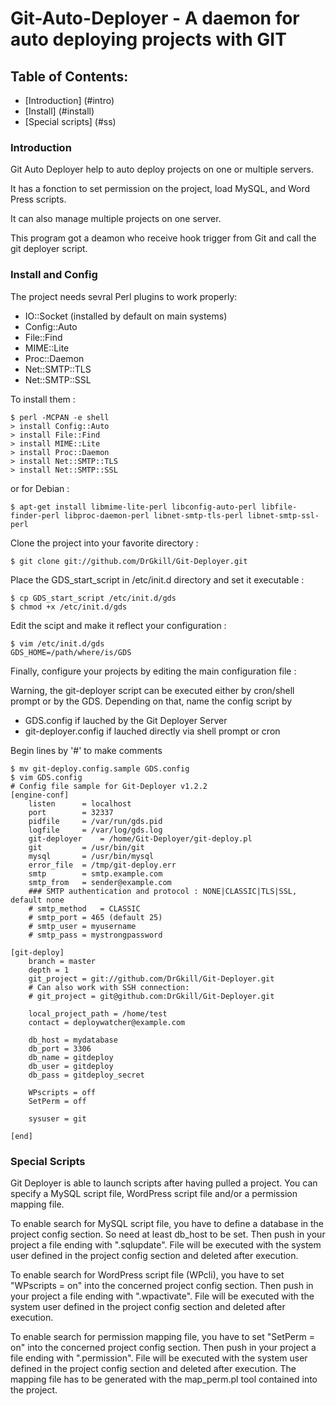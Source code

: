 Git-Auto-Deployer - A daemon for auto deploying projects with GIT
=================================================================

Table of Contents:
------------------

* [Introduction] (#intro)
* [Install] (#install)
* [Special scripts] (#ss)


<a name="intro"></a>
### Introduction
Git Auto Deployer help to auto deploy projects on one or multiple servers. 

It has a fonction to set permission on the project, load MySQL, and Word Press scripts. 

It can also manage multiple projects on one server.

This program got a deamon who receive hook trigger from Git and call the git deployer script.

<a name="install"></a>
### Install and Config
The project needs sevral Perl plugins to work properly:

* IO::Socket (installed by default on main systems)
* Config::Auto
* File::Find
* MIME::Lite
* Proc::Daemon
* Net::SMTP::TLS
* Net::SMTP::SSL

To install them : 


```
$ perl -MCPAN -e shell
> install Config::Auto
> install File::Find
> install MIME::Lite
> install Proc::Daemon
> install Net::SMTP::TLS
> install Net::SMTP::SSL
```

or for Debian :

```
$ apt-get install libmime-lite-perl libconfig-auto-perl libfile-finder-perl libproc-daemon-perl libnet-smtp-tls-perl libnet-smtp-ssl-perl
```

Clone the project into your favorite directory :
```
$ git clone git://github.com/DrGkill/Git-Deployer.git
```

Place the GDS_start_script in /etc/init.d directory and set it executable :

```
$ cp GDS_start_script /etc/init.d/gds
$ chmod +x /etc/init.d/gds
```

Edit the scipt and make it reflect your configuration :

```
$ vim /etc/init.d/gds
GDS_HOME=/path/where/is/GDS
```


Finally, configure your projects by editing the main configuration file :

Warning, the git-deployer script can be executed either by cron/shell prompt or by the GDS. Depending on that, name the config script by

* GDS.config if lauched by the Git Deployer Server
* git-deployer.config if lauched directly via shell prompt or cron

Begin lines by '#' to make comments

```
$ mv git-deploy.config.sample GDS.config
$ vim GDS.config
# Config file sample for Git-Deployer v1.2.2
[engine-conf]
	listen		= localhost
	port		= 32337
	pidfile		= /var/run/gds.pid
	logfile		= /var/log/gds.log
	git-deployer	= /home/Git-Deployer/git-deploy.pl
	git 		= /usr/bin/git
	mysql 		= /usr/bin/mysql
	error_file	= /tmp/git-deploy.err
	smtp		= smtp.example.com
	smtp_from	= sender@example.com
	### SMTP authentication and protocol : NONE|CLASSIC|TLS|SSL, default none
	# smtp_method	= CLASSIC
	# smtp_port	= 465 (default 25)
	# smtp_user	= myusername
	# smtp_pass	= mystrongpassword

[git-deploy]
	branch = master
	depth = 1  
	git_project = git://github.com/DrGkill/Git-Deployer.git
	# Can also work with SSH connection:
	# git_project = git@github.com:DrGkill/Git-Deployer.git

	local_project_path = /home/test
	contact	= deploywatcher@example.com

	db_host = mydatabase
	db_port = 3306
	db_name = gitdeploy
	db_user = gitdeploy
	db_pass = gitdeploy_secret

	WPscripts = off
	SetPerm = off

	sysuser = git

[end]
```

<a name="ss"></a>
### Special Scripts

Git Deployer is able to launch scripts after having pulled a project.
You can specify a MySQL script file, WordPress script file and/or a permission mapping file.

To enable search for MySQL script file, you have to define a database in the project config section.
So need at least db_host to be set.
Then push in your project a file ending with ".sqlupdate". File will be executed with the system user defined in the project config section and deleted after execution.

To enable search for WordPress script file (WPcli), you have to set "WPscripts = on" into the concerned project config section.
Then push in your project a file ending with ".wpactivate". File will be executed with the system user defined in the project config section and deleted after execution.

To enable search for permission mapping file, you have to set "SetPerm = on" into the concerned project config section.
Then push in your project a file ending with ".permission". File will be executed with the system user defined in the project config section and deleted after execution.
The mapping file has to be generated with the map_perm.pl tool contained into the project.
